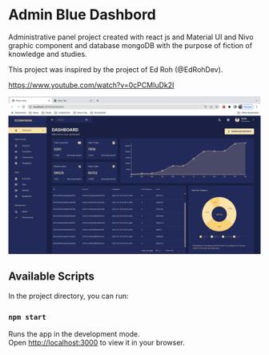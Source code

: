 # Admin Blue Dashbord

Administrative panel project created with react js and Material UI and Nivo graphic component and database mongoDB with the purpose of fiction of knowledge and studies.

This project was inspired by the project of Ed Roh (@EdRohDev).

https://www.youtube.com/watch?v=0cPCMIuDk2I


![dashboard](client/src/assets/Screenshot.png)


## Available Scripts

In the project directory, you can run:

### `npm start`

Runs the app in the development mode.\
Open [http://localhost:3000](http://localhost:3000) to view it in your browser.
